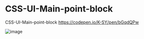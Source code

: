 # CSS-UI-Main-point-block

CSS-UI-Main-point-block
https://codepen.io/K-SY/pen/bGqdQPw


![image](https://user-images.githubusercontent.com/63223781/117637653-965f7500-b1b4-11eb-8ce9-5dd01490142e.png)
